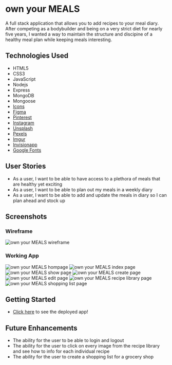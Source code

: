 # own your MEALS

A full stack application that allows you to add recipes to your meal diary. After competing as a bodybuilder and being on a very strict diet for nearly five years, I wanted a way to maintain the structure and discipine of a healthy meal plan while keeping meals interesting.

## Technologies Used

* HTML5
* CSS3
* JavaScript
* Nodejs
* Express
* MongoDB
* Mongoose
* [Icons](https://fontawesome.com/icons?d=gallery&p=2)
* [Figma](https://www.figma.com/files/user/979381893432674988?fuid=979381893432674988)
* [Pinterest](https://www.pinterest.com/)
* [Instagram](https://www.instagram.com/weglow/)
* [Unsplash](https://unsplash.com/)
* [Pexels](https://www.pexels.com/)
* [Imgur](https://imgur.com/)
* [Invisionapp](https://www.invisionapp.com/inside-design/design-resources/do/)
* [Google Fonts](https://fonts.google.com/)

## User Stories
* As a user, I want to be able to have access to a plethora of meals that are healthy yet exciting
* As a user, I want to be able to plan out my meals in a weekly diary
* As a user, I want to be able to add and update the meals in diary so I can plan ahead and stock up 

## Screenshots
### Wireframe
![own your MEALS wireframe]()

### Working App 
![own your MEALS hompage ]()
![own your MEALS index page]()
![own your MEALS show page]()
![own your MEALS create page]()
![own your MEALS edit page]()
![own your MEALS recipe library page]()
![own your MEALS shopping list page]()

## Getting Started

* [Click here]() to see the deployed app!

## Future Enhancements
* The ability for the user to be able to login and logout
* The ability for the user to click on every image from the recipe library and see how to info for each individual recipe
* The ability for the user to create a shopping list for a grocery shop